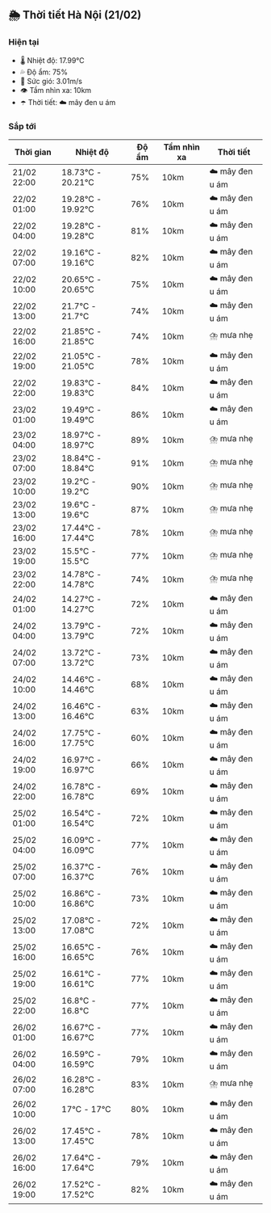 ## 🌦️ Thời tiết Hà Nội (21/02)

### Hiện tại

- 🌡️ Nhiệt độ: 17.99℃
- 💦 Độ ẩm: 75%
- 💨 Sức gió: 3.01m/s
- 👁️ Tầm nhìn xa: 10km
- ☂️ Thời tiết: ☁️ mây đen u ám

### Sắp tới

| Thời gian | Nhiệt độ | Độ ẩm | Tầm nhìn xa | Thời tiết |
| --- | --- | --- | --- | --- |
| 21/02 22:00 | 18.73℃ - 20.21℃ | 75% | 10km | ☁️ mây đen u ám |
| 22/02 01:00 | 19.28℃ - 19.92℃ | 76% | 10km | ☁️ mây đen u ám |
| 22/02 04:00 | 19.28℃ - 19.28℃ | 81% | 10km | ☁️ mây đen u ám |
| 22/02 07:00 | 19.16℃ - 19.16℃ | 82% | 10km | ☁️ mây đen u ám |
| 22/02 10:00 | 20.65℃ - 20.65℃ | 75% | 10km | ☁️ mây đen u ám |
| 22/02 13:00 | 21.7℃ - 21.7℃ | 74% | 10km | ☁️ mây đen u ám |
| 22/02 16:00 | 21.85℃ - 21.85℃ | 74% | 10km | ⛈️ mưa nhẹ |
| 22/02 19:00 | 21.05℃ - 21.05℃ | 78% | 10km | ☁️ mây đen u ám |
| 22/02 22:00 | 19.83℃ - 19.83℃ | 84% | 10km | ☁️ mây đen u ám |
| 23/02 01:00 | 19.49℃ - 19.49℃ | 86% | 10km | ☁️ mây đen u ám |
| 23/02 04:00 | 18.97℃ - 18.97℃ | 89% | 10km | ⛈️ mưa nhẹ |
| 23/02 07:00 | 18.84℃ - 18.84℃ | 91% | 10km | ⛈️ mưa nhẹ |
| 23/02 10:00 | 19.2℃ - 19.2℃ | 90% | 10km | ⛈️ mưa nhẹ |
| 23/02 13:00 | 19.6℃ - 19.6℃ | 87% | 10km | ⛈️ mưa nhẹ |
| 23/02 16:00 | 17.44℃ - 17.44℃ | 78% | 10km | ⛈️ mưa nhẹ |
| 23/02 19:00 | 15.5℃ - 15.5℃ | 77% | 10km | ⛈️ mưa nhẹ |
| 23/02 22:00 | 14.78℃ - 14.78℃ | 74% | 10km | ⛈️ mưa nhẹ |
| 24/02 01:00 | 14.27℃ - 14.27℃ | 72% | 10km | ☁️ mây đen u ám |
| 24/02 04:00 | 13.79℃ - 13.79℃ | 72% | 10km | ☁️ mây đen u ám |
| 24/02 07:00 | 13.72℃ - 13.72℃ | 73% | 10km | ☁️ mây đen u ám |
| 24/02 10:00 | 14.46℃ - 14.46℃ | 68% | 10km | ☁️ mây đen u ám |
| 24/02 13:00 | 16.46℃ - 16.46℃ | 63% | 10km | ☁️ mây đen u ám |
| 24/02 16:00 | 17.75℃ - 17.75℃ | 60% | 10km | ☁️ mây đen u ám |
| 24/02 19:00 | 16.97℃ - 16.97℃ | 66% | 10km | ☁️ mây đen u ám |
| 24/02 22:00 | 16.78℃ - 16.78℃ | 69% | 10km | ☁️ mây đen u ám |
| 25/02 01:00 | 16.54℃ - 16.54℃ | 72% | 10km | ☁️ mây đen u ám |
| 25/02 04:00 | 16.09℃ - 16.09℃ | 77% | 10km | ☁️ mây đen u ám |
| 25/02 07:00 | 16.37℃ - 16.37℃ | 76% | 10km | ☁️ mây đen u ám |
| 25/02 10:00 | 16.86℃ - 16.86℃ | 73% | 10km | ☁️ mây đen u ám |
| 25/02 13:00 | 17.08℃ - 17.08℃ | 72% | 10km | ☁️ mây đen u ám |
| 25/02 16:00 | 16.65℃ - 16.65℃ | 76% | 10km | ☁️ mây đen u ám |
| 25/02 19:00 | 16.61℃ - 16.61℃ | 77% | 10km | ☁️ mây đen u ám |
| 25/02 22:00 | 16.8℃ - 16.8℃ | 77% | 10km | ☁️ mây đen u ám |
| 26/02 01:00 | 16.67℃ - 16.67℃ | 77% | 10km | ☁️ mây đen u ám |
| 26/02 04:00 | 16.59℃ - 16.59℃ | 79% | 10km | ☁️ mây đen u ám |
| 26/02 07:00 | 16.28℃ - 16.28℃ | 83% | 10km | ⛈️ mưa nhẹ |
| 26/02 10:00 | 17℃ - 17℃ | 80% | 10km | ☁️ mây đen u ám |
| 26/02 13:00 | 17.45℃ - 17.45℃ | 78% | 10km | ☁️ mây đen u ám |
| 26/02 16:00 | 17.64℃ - 17.64℃ | 79% | 10km | ☁️ mây đen u ám |
| 26/02 19:00 | 17.52℃ - 17.52℃ | 82% | 10km | ☁️ mây đen u ám |
